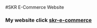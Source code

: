 #SKR E-Commerce Website
### My website click <a href="https://skr-e-commerce.netlify.app/" target="_blank"> skr-e-commerce</a>
